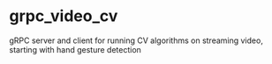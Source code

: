 # grpc_video_cv
gRPC server and client for running CV algorithms on streaming video, starting with hand gesture detection
